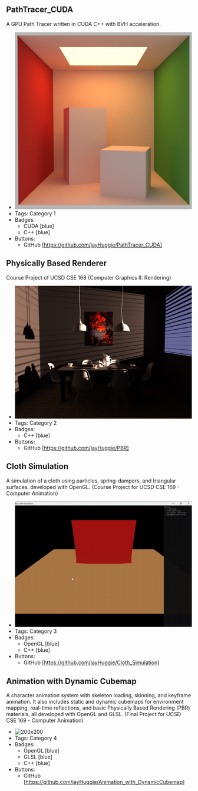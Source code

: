 ## PathTracer_CUDA
A GPU Path Tracer written in CUDA C++ with BVH acceleration.
- ![200x200](../assets/cornell_box_GPU.png)
- Tags: Category 1
- Badges:
  - CUDA [blue]
  - C++ [blue]
- Buttons:
  - GitHub [https://github.com/jayHuggie/PathTracer_CUDA]

## Physically Based Renderer
Course Project of UCSD CSE 168 (Computer Graphics II: Rendering)
- ![200x200](../assets/dining_room_PBR.jpeg)
- Tags: Category 2
- Badges:
  - C++ [blue]
- Buttons:
  - GitHub [https://github.com/jayHuggie/PBR]

## Cloth Simulation
A simulation of a cloth using particles, spring-dampers, and triangular surfaces, developed with OpenGL. (Course Project for UCSD CSE 169 - Computer Animation) 
- ![200x200](../assets/cloth_video.gif)
- Tags: Category 3
- Badges:
  - OpenGL [blue]
  - C++ [blue]
- Buttons:
  - GitHub [https://github.com/jayHuggie/Cloth_Simulation]
 
  
## Animation with Dynamic Cubemap
A character animation system with skeleton loading, skinning, and keyframe animation. It also includes static and dynamic cubemaps for environment mapping, real-time reflections, and basic Physically Based Rendering (PBR) materials, all developed with OpenGL and GLSL. (Final Project for UCSD CSE 169 - Computer Animation) 
- ![200x200](../assets/overview.gif)
- Tags: Category 4
- Badges:
  - OpenGL [blue]
  - GLSL [blue]
  - C++ [blue]
- Buttons:
  - GitHub [https://github.com/jayHuggie/Animation_with_DynamicCubemap]
